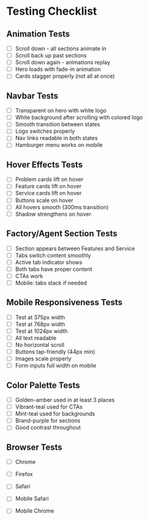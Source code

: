 # Testing Checklist

## Animation Tests

- [ ] Scroll down - all sections animate in
- [ ] Scroll back up past sections
- [ ] Scroll down again - animations replay
- [ ] Hero loads with fade-in animation
- [ ] Cards stagger properly (not all at once)

## Navbar Tests

- [ ] Transparent on hero with white logo
- [ ] White background after scrolling with colored logo
- [ ] Smooth transition between states
- [ ] Logo switches properly
- [ ] Nav links readable in both states
- [ ] Hamburger menu works on mobile

## Hover Effects Tests

- [ ] Problem cards lift on hover
- [ ] Feature cards lift on hover
- [ ] Service cards lift on hover
- [ ] Buttons scale on hover
- [ ] All hovers smooth (300ms transition)
- [ ] Shadow strengthens on hover

## Factory/Agent Section Tests

- [ ] Section appears between Features and Service
- [ ] Tabs switch content smoothly
- [ ] Active tab indicator shows
- [ ] Both tabs have proper content
- [ ] CTAs work
- [ ] Mobile: tabs stack if needed

## Mobile Responsiveness Tests

- [ ] Test at 375px width
- [ ] Test at 768px width
- [ ] Test at 1024px width
- [ ] All text readable
- [ ] No horizontal scroll
- [ ] Buttons tap-friendly (44px min)
- [ ] Images scale properly
- [ ] Form inputs full width on mobile

## Color Palette Tests

- [ ] Golden-amber used in at least 3 places
- [ ] Vibrant-teal used for CTAs
- [ ] Mint-teal used for backgrounds
- [ ] Brand-purple for sections
- [ ] Good contrast throughout

## Browser Tests

- [ ] Chrome
- [ ] Firefox
- [ ] Safari
- [ ] Mobile Safari
- [ ] Mobile Chrome

